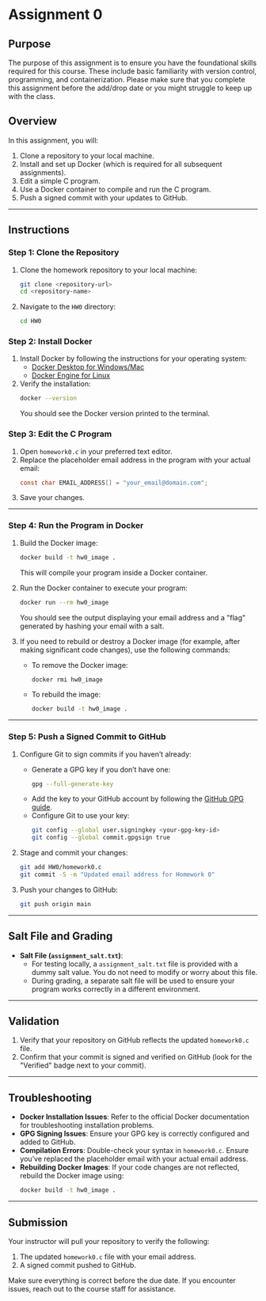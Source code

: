 # Assignment 0

## Purpose
The purpose of this assignment is to ensure you have the foundational skills required for this course. These include basic familiarity with version control, programming, and containerization. Please make sure that you complete this assignment before the add/drop date or you might struggle to keep up with the class.

## Overview
In this assignment, you will:
1. Clone a repository to your local machine.
2. Install and set up Docker (which is required for all subsequent assignments).
3. Edit a simple C program.
4. Use a Docker container to compile and run the C program.
5. Push a signed commit with your updates to GitHub.

---

## Instructions

### Step 1: Clone the Repository
1. Clone the homework repository to your local machine:
   ```bash
   git clone <repository-url>
   cd <repository-name>
   ```
2. Navigate to the `HW0` directory:
   ```bash
   cd HW0
   ```

### Step 2: Install Docker
1. Install Docker by following the instructions for your operating system:
   - [Docker Desktop for Windows/Mac](https://www.docker.com/products/docker-desktop)
   - [Docker Engine for Linux](https://docs.docker.com/engine/install/)
2. Verify the installation:
   ```bash
   docker --version
   ```
   You should see the Docker version printed to the terminal.

### Step 3: Edit the C Program
1. Open `homework0.c` in your preferred text editor.
2. Replace the placeholder email address in the program with your actual email:
   ```c
   const char EMAIL_ADDRESS[] = "your_email@domain.com";
   ```
3. Save your changes.

---

### Step 4: Run the Program in Docker
1. Build the Docker image:
   ```bash
   docker build -t hw0_image .
   ```
   This will compile your program inside a Docker container.

2. Run the Docker container to execute your program:
   ```bash
   docker run --rm hw0_image
   ```
   You should see the output displaying your email address and a "flag" generated by hashing your email with a salt.

3. If you need to rebuild or destroy a Docker image (for example, after making significant code changes), use the following commands:
   - To remove the Docker image:
     ```bash
     docker rmi hw0_image
     ```
   - To rebuild the image:
     ```bash
     docker build -t hw0_image .
     ```

---

### Step 5: Push a Signed Commit to GitHub
1. Configure Git to sign commits if you haven’t already:
   - Generate a GPG key if you don’t have one:
     ```bash
     gpg --full-generate-key
     ```
   - Add the key to your GitHub account by following the [GitHub GPG guide](https://docs.github.com/en/authentication/managing-commit-signature-verification/adding-a-gpg-key-to-your-github-account).
   - Configure Git to use your key:
     ```bash
     git config --global user.signingkey <your-gpg-key-id>
     git config --global commit.gpgsign true
     ```

2. Stage and commit your changes:
   ```bash
   git add HW0/homework0.c
   git commit -S -m "Updated email address for Homework 0"
   ```

3. Push your changes to GitHub:
   ```bash
   git push origin main
   ```

---

## Salt File and Grading
- **Salt File (`assignment_salt.txt`)**:
  - For testing locally, a `assignment_salt.txt` file is provided with a dummy salt value. You do not need to modify or worry about this file.
  - During grading, a separate salt file will be used to ensure your program works correctly in a different environment.

---

## Validation
1. Verify that your repository on GitHub reflects the updated `homework0.c` file.
2. Confirm that your commit is signed and verified on GitHub (look for the "Verified" badge next to your commit).

---

## Troubleshooting
- **Docker Installation Issues**:
  Refer to the official Docker documentation for troubleshooting installation problems.
- **GPG Signing Issues**:
  Ensure your GPG key is correctly configured and added to GitHub.
- **Compilation Errors**:
  Double-check your syntax in `homework0.c`. Ensure you’ve replaced the placeholder email with your actual email address.
- **Rebuilding Docker Images**:
  If your code changes are not reflected, rebuild the Docker image using:
  ```bash
  docker build -t hw0_image .
  ```

---

## Submission
Your instructor will pull your repository to verify the following:
1. The updated `homework0.c` file with your email address.
2. A signed commit pushed to GitHub.

Make sure everything is correct before the due date. If you encounter issues, reach out to the course staff for assistance.
